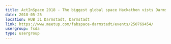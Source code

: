 ```yaml
---
title: ActInSpace 2018 - The biggest global space Hackathon vists Darmstadt
date: 2018-05-25
location: HUB 31 Darmstadt, Darmstadt
link: https://www.meetup.com/fabspace-darmstadt/events/250769454/
usergroup: fsda
type: usergroup
---
```

